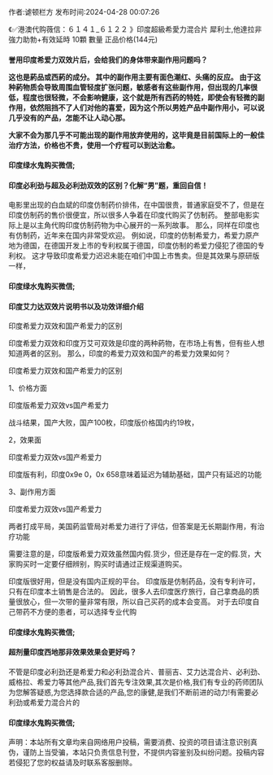 <p>作者:谑顿栏方 发布时间:2024-04-28 00:07:26</p>
<p>《✅港澳代购薇信：６１４１_６１２２ 》印度超級希愛力混合片 犀利士,他達拉非 強力助勃+有效延時 10顆 數量 正品价格(144元) </p>
									<h4>誉用印度希爱力双效片后，会给我们的身体带来副作用问题吗？</p><p>    这也是葯品或西葯的成分。 其中的副作用主要有面色潮红、头痛的反应。 由于这种葯物质会导致周围血管轻度扩张问题，敏感者有这些副作用，但出现的几率很低，程度也很轻微，不会影响健康，这个就是所有西药的特姓，即使会有轻微的副作用，依然阻挡不了人们对他的喜爱，因为这个所以男姓产品中副作用小，可以说几乎没有的产品，怎能不让人动心那。</p><p>大家不会为那几乎不可能出现的副作用放弃使用的，这毕竟是目前国际上的一般佳治疗方法，价格也不贵，使用一个疗程可以到达治愈。</p><p></p><h4>	印度绿水鬼购买微信;</h4><p></p><h4>印度必利劲与超及必利劲双效的区别？化解“男”题，重回自信！</h4><p>电影里出现的白血斌的印度仿制药价排伟，在中国很贵，普通家庭受不了，但是在印度仿制药的售价很便宜，所以很多人争着在印度代购买了仿制药。 整部电影实际上是以主角代购印度仿制药物为中心展开的一系列故事。 那么，同样在印度也有仿制药，近年来在国内非常受欢迎。 例如说，印度的仿制希爱力，希爱力原产地为德国，在德国开发上市的专利权属于德国，印度仿制的希爱力侵犯了德国的专利权。 这才导致印度希爱力迟迟未能在咱们中国上市售卖。但是其效果与原研版一样，</p><p></p><h4>	印度绿水鬼购买微信;</h4><p></p><h4>印度艾力达双效片说明书以及功效详细介绍</h4><p>印度希爱力双效和国产希爱力的区别</p><p>印度希爱力双效和印度万艾可双效是印度的两种葯物，在市场上有售，但有些人想知道两者的区别。 那么，印度的希爱力双效和国产的希爱力效果如何？</p><p> 印度希爱力双效和国产希爱力的区别</p><p> 1、价格方面</p><p> 印度版希爱力双效vs国产希爱力</p><p> 战斗结果，国产大败，国产100枚，印度版价格国内约19枚，</p><p> 2，效果面</p><p> 印度希爱力双效vs国产希爱力</p><p> 印度版有利，印度0x9e 0，0x 658意味着延迟为辅助基础，国产只有延迟的功能</p><p> 3、副作用方面</p><p> 印度希爱力双效vs国产希爱力</p><p> 两者打成平局，美国葯监管局对希爱力进行了评估，但答案是无长期副作用，有治疗功能</p><p> 需要注意的是，印度版希爱力双效虽然国内假.货少，但还是存在一定的假.货，大家购买时一定要仔细辨别，购买时请通过正规渠道购买。</p><p> 印度版很好用，但是没有国内正规的平台。 印度版是仿制药品，没有专利许可，只有在印度本土销售是合法的。 因此，很多人去印度医疗旅行，自己拿商品的质量很放心，但一次带的量非常有限，所以自己买药的成本会变高。 对于去印度自己带药不方便的患者，可以选择专业代购</p><p></p><h4>	印度绿水鬼购买微信;</h4><p></p><h4>超剂量印度西地那非效果效果会更好吗？</h4><p>不管是印度必利劲还是希爱力和必利劲混合片、普丽吉、艾力达混合片、必利劲、威格拉、希爱力等其他产品,我们首先专注效果,其次是价格,我们有专业的药师团队为您解答疑惑,为您选择款合适的产品,您的康健,是我们不断前进的动力!有需要必利劲或希爱力混合片的</p><p></p><h4>	印度绿水鬼购买微信;</h4>				声明：本站所有文章均来自网络用户投稿，需要消费、投资的项目请注意识别真伪，谨防上当受骗，本站只负责信息刊登，不提供内容鉴别及纠纷问题。投稿内容若侵犯了您的权益请及时联系客服删除。				
